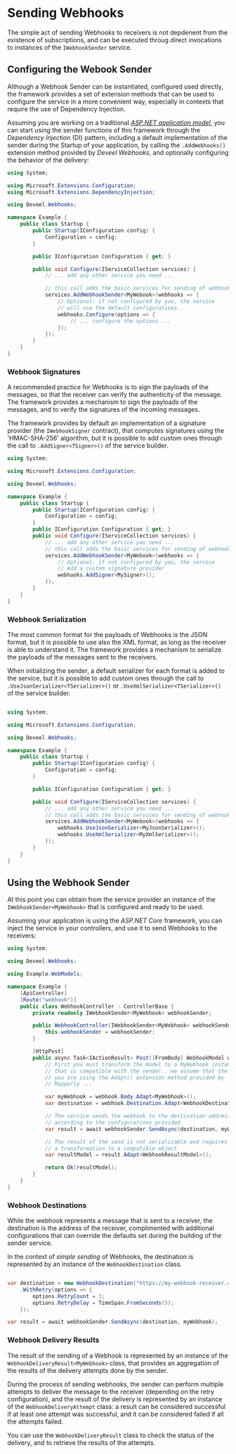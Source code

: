<!--
 Copyright 2022 Deveel
 
 Licensed under the Apache License, Version 2.0 (the "License");
 you may not use this file except in compliance with the License.
 You may obtain a copy of the License at
 
     http://www.apache.org/licenses/LICENSE-2.0
 
 Unless required by applicable law or agreed to in writing, software
 distributed under the License is distributed on an "AS IS" BASIS,
 WITHOUT WARRANTIES OR CONDITIONS OF ANY KIND, either express or implied.
 See the License for the specific language governing permissions and
 limitations under the License.
-->

# Sending Webhooks

The simple act of sending Webhooks to receivers is not depdenent from the existence of subscriptions, and can be executed throug direct invocations to instances of the `IWebhookSender` service.

## Configuring the Webook Sender

Although a Webhook Sender can be instantiated, configured used directly, the framework provides a set of extension methods that can be used to configure the service in a more convenient way, especially in contexts that require the use of Dependency Injection.

Assuming you are working on a traditional _[ASP.NET application model](https://docs.microsoft.com/en-us/aspnet/core/fundamentals/?view=aspnetcore-6.0&tabs=windows)_, you can start using the sender functions of this framework through the _Dependency Injection_ (DI) pattern, including a default implementation of the sender during the Startup of your application, by calling the `.AddWebhooks()` extension method provided by _Deveel Webhooks_, and optionally configuring the behavior of the delivery:

``` csharp
using System;

using Microsoft.Extensions.Configuration;
using Microsoft.Extensions.DependencyInjection;

using Deveel.Webhooks;

namespace Example {
    public class Startup {
        public Startup(IConfiguration config) {
            Configuration = config;
        }

        public IConfiguration Configuration { get; }

        public void Configure(IServiceCollection services) {
            // ... add any other service you need ...

            // this call adds the basic services for sending of webhooks
            services.AddWebhookSender<MyWebook>(webhooks => {
                // Optional: if not configured by you, the service
                // will use the default configurations..
                webhooks.Configure(options => {
                    // ... configure the options ...
                });
            });
        }
    }
}

```

### Webhook Signatures

A recommended practice for Webhooks is to sign the payloads of the messages, so that the receiver can verify the authenticity of the message. The framework provides a mechanism to sign the payloads of the messages, and to verify the signatures of the incoming messages.

The framework provides by default an implementation of a signature provider (the `IWebhookSigner` contract), that computes signatures using the 'HMAC-SHA-256' algorithm, but it is possible to add custom ones through the call to `.AddSigner<TSigner>()` of the service builder.

``` csharp
using System;

using Microsoft.Extensions.Configuration;

using Deveel.Webhooks;

namespace Example {
	public class Startup {
		public Startup(IConfiguration config) {
			Configuration = config;
		}
		public IConfiguration Configuration { get; }
		public void Configure(IServiceCollection services) {
			// ... add any other service you need ...
			// this call adds the basic services for sending of webhooks
			services.AddWebhookSender<MyWebook>(webhooks => {
				// Optional: if not configured by you, the service
				// Add a custom signature provider
				webhooks.AddSigner<MySigner>();
			});
		}
	}
}
```

### Webhook Serialization

The most common format for the payloads of Webhooks is the JSON format, but it is possible to use also the XML format, as long as the receiver is able to understand it. The framework provides a mechanism to serialize the payloads of the messages sent to the receivers.

When initializing the sender, a default serializer for each format is added to the service, but it is possible to add custom ones through the call to `.UseJsonSerializer<TSerializer>()` or `.UseXmlSerializer<TSerializer>()` of the service builder.

``` csharp

using System;

using Microsoft.Extensions.Configuration;

using Deveel.Webhooks;

namespace Example {
	public class Startup {
		public Startup(IConfiguration config) {
			Configuration = config;
		}

		public IConfiguration Configuration { get; }

		public void Configure(IServiceCollection services) {
			// ... add any other service you need ...
			// this call adds the basic services for sending of webhooks
			services.AddWebhookSender<MyWebook>(webhooks => {
				webhooks.UseJsonSerializer<MyJsonSerializer>();
				webhooks.UseXmlSerializer<MyXmlSerializer>();
			});
		}
	}
}
```

## Using the Webhook Sender

At this point you can obtain from the service provider an instance of the `IWebhookSender<MyWebhook>` that is configured and ready to be used.

Assuming your application is using the _ASP.NET Core_ framework, you can inject the service in your controllers, and use it to send Webhooks to the receivers:

``` csharp
using System;

using Deveel.Webhooks;

using Example.WebModels;

namespace Example {
    [ApiController]
    [Route("webhook")]
    public class WebhookController : ControllerBase {
        private readonly IWebhookSender<MyWebhook> webhookSender;

        public WebhookController(IWebhookSender<MyWebhook> webhookSender) {
            this.webhookSender = webhookSender;
        }

        [HttpPost]
        public async Task<IActionResult> Post([FromBody] WebhookModel webhook) {
            // First you must transform the model to a MyWebhook instance
            // that is compatible with the sender.. we assume that the
            // you are using the Adapt() extension method provided by
            // Mapperly ...

            var myWebhook = webhook.Body.Adapt<MyWebhook>();
            var destination = webhook.Destination.Adapt<WebhookDestination>();

            // The service sends the webhook to the destination address
            // according to the configurations provided
            var result = await webhookSender.SendAsync(destination, myWebhook, HttpContext.RequestAborted);

            // The result of the send is not serializable and requires
            // a transformation to a compatible object
            var resultModel = result.Adapt<WebhookResultModel>();

            return Ok(resultModel);
        }
    }
}

```

### Webhook Destinations

While the webhook represents a message that is sent to a receiver, the destination is the address of the receiver, complimented with additional configurations that can override the defaults set during the building of the sender service. 

In the context of _simple sending_ of Webhooks, the destination is represented by an instance of the `WebhookDestination` class.

``` csharp

var destination = new WebhookDestination("https://my-webhook-receiver.com/events/webhooks")
    .WithRetry(options => {
        options.RetryCount = 3;
		options.RetryDelay = TimeSpan.FromSeconds(5);
    });

var result = await webhookSender.SendAsync(destination, myWebhook);

```

### Webhook Delivery Results

The result of the sending of a Webhook is represented by an instance of the `WebhookDeliveryResult<MyWebhook>` class, that provides an aggregation of the results of the delivery attempts done by the sender.

During the process of sending webhooks, the sender can perform multiple attempts to deliver the message to the receiver (depending on the retry configuration), and the result of the delivery is represented by an instance of the `WebhookDeliveryAttempt` class: a result can be considered successful if at least one attempt was successful, and it can be considered failed if all the attempts failed.

You can use the `WebhookDeliveryResult` class to check the status of the delivery, and to retrieve the results of the attempts.